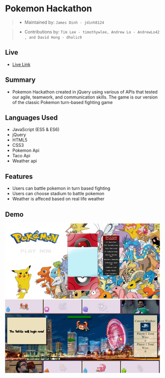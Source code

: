 # Pokemon Hackathon

> - Maintained by: `James Dinh - jdinh8124`

> - Contributions by: ` Tim Lee - timothywlee, Andrew Lo - AndrewLo42
, and David Hong - dholic9  `


## Live
- [Live Link](http://poke-hackathon.jamestdinh.com/)

## Summary
- Pokemon Hackathon created in jQuery using various of APIs that tested our agile, teamwork, and communication skills. The game is our version of the classic Pokemon turn-based fighting game

## Languages Used
- JavaScript (ES5 & ES6)
- jQuery
- HTML5
- CSS3
- Pokemon Api
- Taco Api
- Weather api

## Features
- Users can battle pokemon in turn based fighting
- Users can choose stadium to battle pokemon
- Weather is affeced based on real life weather


## Demo
![Map Selection](assets/screenshot-poke.PNG)
![Battle Gif](assets/poke-gif.gif)

